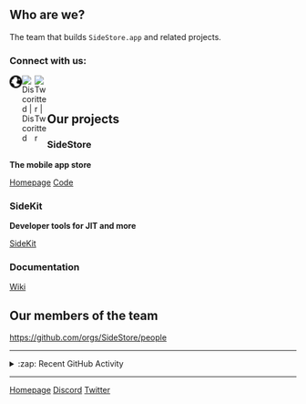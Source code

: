 <!-- 
Docs: How to use GitHub README and actions to auto-generate embedded content.
https://github.com/anuraghazra/github-readme-stats
https://www.youtube.com/watch?v=n6d4KHSKqGk
https://github.com/rahuldkjain/github-profile-readme-generator
 -->

## Who are we?

The team that builds `SideStore.app` and related projects.

### Connect with us:

<!--
[![Website](https://img.shields.io/website?label=sidestore.io&style=for-the-badge&url=https://sidestore.io)](https://sidestore.io)
[![Twitter Follow](https://img.shields.io/twitter/follow/sidestore_io?color=1DA1F2&logo=twitter&style=for-the-badge)](https://twitter.com/intent/follow?original_referer=https%3A%2F%2Fgithub.com%2Fsidestore&screen_name=sidestore)
[![GitHub Followers](https://img.shields.io/github/followers/sidestore?style=for-the-badge)]()
[![GitHub Sponsors](https://img.shields.io/github/sponsors/sidestore?style=for-the-badge
)]() 
-->

[<img align="left" alt="sidestore.io" width="22px" src="https://raw.githubusercontent.com/iconic/open-iconic/master/svg/globe.svg" />][website]
[<img align="left" alt="Discord | Discord" width="22px" src="https://cdn.jsdelivr.net/npm/simple-icons@v3/icons/discord.svg" />][discord]
[<img align="left" alt="Twitter | Twitter" width="22px" src="https://cdn.jsdelivr.net/npm/simple-icons@v3/icons/twitter.svg" />][twitter]

<br />
<br />

## Our projects

### SideStore

__The mobile app store__

[Homepage][website]
[Code][git.sidestore]

### SideKit

__Developer tools for JIT and more__

[SideKit][git.sidekit]

### Documentation

[Wiki][wiki]

## Our members of the team

https://github.com/orgs/SideStore/people

---

<details>
  <summary>:zap: Recent GitHub Activity</summary>

<!--START_SECTION:activity-->
1. 💪 Opened PR [#4](https://github.com/SideStore/em_proxy/pull/4) in [SideStore/em_proxy](https://github.com/SideStore/em_proxy)
2. 🎉 Merged PR [#3](https://github.com/SideStore/em_proxy/pull/3) in [SideStore/em_proxy](https://github.com/SideStore/em_proxy)
3. 🗣 Commented on [#704](https://github.com/SideStore/SideStore/issues/704) in [SideStore/SideStore](https://github.com/SideStore/SideStore)
4. 💪 Opened PR [#786](https://github.com/SideStore/SideStore/pull/786) in [SideStore/SideStore](https://github.com/SideStore/SideStore)
5. 🎉 Merged PR [#785](https://github.com/SideStore/SideStore/pull/785) in [SideStore/SideStore](https://github.com/SideStore/SideStore)
6. 🗣 Commented on [#785](https://github.com/SideStore/SideStore/issues/785) in [SideStore/SideStore](https://github.com/SideStore/SideStore)
7. 🗣 Commented on [#785](https://github.com/SideStore/SideStore/issues/785) in [SideStore/SideStore](https://github.com/SideStore/SideStore)
8. 🗣 Commented on [#785](https://github.com/SideStore/SideStore/issues/785) in [SideStore/SideStore](https://github.com/SideStore/SideStore)
9. 🗣 Commented on [#785](https://github.com/SideStore/SideStore/issues/785) in [SideStore/SideStore](https://github.com/SideStore/SideStore)
10. 💪 Opened PR [#785](https://github.com/SideStore/SideStore/pull/785) in [SideStore/SideStore](https://github.com/SideStore/SideStore)
11. 🗣 Commented on [#719](https://github.com/SideStore/SideStore/issues/719) in [SideStore/SideStore](https://github.com/SideStore/SideStore)
12. 🗣 Commented on [#689](https://github.com/SideStore/SideStore/issues/689) in [SideStore/SideStore](https://github.com/SideStore/SideStore)
13. 🗣 Commented on [#3](https://github.com/SideStore/em_proxy/issues/3) in [SideStore/em_proxy](https://github.com/SideStore/em_proxy)
14. 💪 Opened PR [#3](https://github.com/SideStore/em_proxy/pull/3) in [SideStore/em_proxy](https://github.com/SideStore/em_proxy)
15. 🗣 Commented on [#734](https://github.com/SideStore/SideStore/issues/734) in [SideStore/SideStore](https://github.com/SideStore/SideStore)
16. 🗣 Commented on [#734](https://github.com/SideStore/SideStore/issues/734) in [SideStore/SideStore](https://github.com/SideStore/SideStore)
17. 🗣 Commented on [#734](https://github.com/SideStore/SideStore/issues/734) in [SideStore/SideStore](https://github.com/SideStore/SideStore)
18. 🗣 Commented on [#734](https://github.com/SideStore/SideStore/issues/734) in [SideStore/SideStore](https://github.com/SideStore/SideStore)
19. 🗣 Commented on [#734](https://github.com/SideStore/SideStore/issues/734) in [SideStore/SideStore](https://github.com/SideStore/SideStore)
20. 🗣 Commented on [#734](https://github.com/SideStore/SideStore/issues/734) in [SideStore/SideStore](https://github.com/SideStore/SideStore)
<!--END_SECTION:activity-->

</details>

---

[Homepage][patreon] [Discord][discord] [Twitter][twitter]

<!--
- [Patreon][patreon]
- [OpenCollective][opencollective]
- [YouTube][youtube]
-->

[website]: https://sidestore.io
[wiki]: https://wiki.sidestore.io
[twitter]: https://twitter.com/sidestore_io
[discord]: https://discord.gg/sidestore-949183273383395328
[youtube]: https://youtube.com/TODO
[patreon]: https://www.patreon.com/SideStore
[opencollective]: https://opencollective.com/TODO
[git.sidestore]: https://github.com/SideStore/SideStore/
[git.sidekit]: https://github.com/SideStore/SideKit

